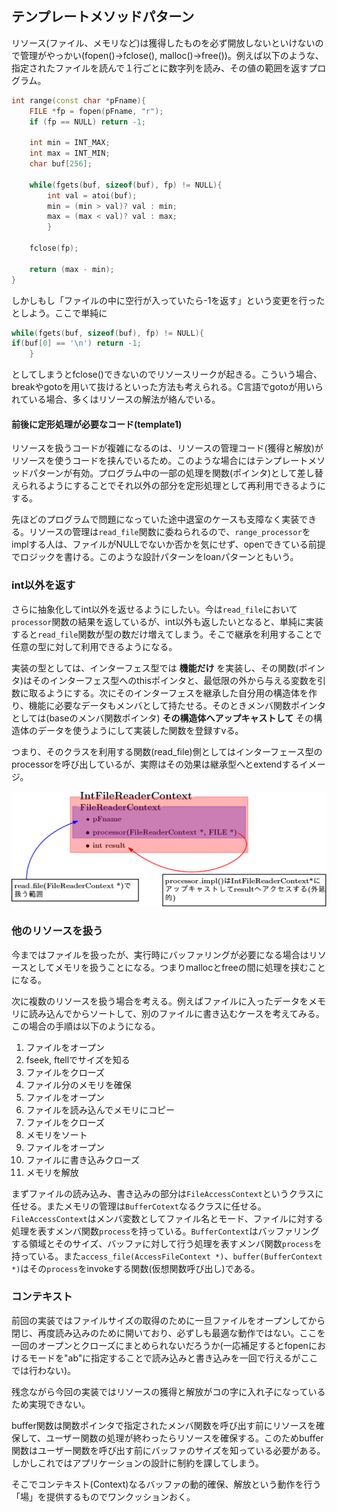 ## テンプレートメソッドパターン

リソース(ファイル、メモリなど)は獲得したものを必ず開放しないといけないので管理がやっかい(fopen()->fclose(), malloc()->free())。例えば以下のような、指定されたファイルを読んで１行ごとに数字列を読み、その値の範囲を返すプログラム。

```cpp
int range(const char *pFname){
    FILE *fp = fopen(pFname, "r");
    if (fp == NULL) return -1;
    
    int min = INT_MAX;
    int max = INT_MIN;
    char buf[256];
    
    while(fgets(buf, sizeof(buf), fp) != NULL){
        int val = atoi(buf);
        min = (min > val)? val : min;
        max = (max < val)? val : max;
        }
        
    fclose(fp);
    
    return (max - min);
}
```

しかしもし「ファイルの中に空行が入っていたら-1を返す」という変更を行ったとしよう。ここで単純に

```cpp
while(fgets(buf, sizeof(buf), fp) != NULL){
if(buf[0] == '\n') return -1;
    }
```

としてしまうとfclose()できないのでリソースリークが起きる。こういう場合、breakやgotoを用いて抜けるといった方法も考えられる。C言語でgotoが用いられている場合、多くはリソースの解法が絡んでいる。

#### 前後に定形処理が必要なコード(template1)

リソースを扱うコードが複雑になるのは、リソースの管理コード(獲得と解放)がリソースを使うコードを挟んでいるため。このような場合にはテンプレートメソッドパターンが有効。プログラム中の一部の処理を関数(ポインタ)として差し替えられるようにすることでそれ以外の部分を定形処理として再利用できるようにする。

先ほどのプログラムで問題になっていた途中退室のケースも支障なく実装できる。リソースの管理は`read_file`関数に委ねられるので、`range_processor`をimplする人は、ファイルがNULLでないか否かを気にせず、openできている前提でロジックを書ける。このような設計パターンをloanパターンともいう。

### int以外を返す

さらに抽象化してint以外を返せるようにしたい。今は`read_file`において`processor`関数の結果を返しているが、int以外も返したいとなると、単純に実装すると`read_file`関数が型の数だけ増えてしまう。そこで継承を利用することで任意の型に対して利用できるようになる。

実装の型としては、インターフェス型では **機能だけ** を実装し、その関数(ポインタ)はそのインターフェス型へのthisポインタと、最低限の外から与える変数を引数に取るようにする。次にそのインターフェスを継承した自分用の構造体を作り、機能に必要なデータもメンバとして持たせる。そのときメンバ関数ポインタとしては(baseのメンバ関数ポインタ) **その構造体へアップキャストして** その構造体のデータを使うようにして実装した関数を登録すvる。

つまり、そのクラスを利用する関数(read\_file)側としてはインターフェース型のprocessorを呼び出しているが、実際はその効果は継承型へとextendするイメージ。

![figure1](images/figure1.png)

### 他のリソースを扱う

今まではファイルを扱ったが、実行時にバッファリングが必要になる場合はリソースとしてメモリを扱うことになる。つまりmallocとfreeの間に処理を挟むことになる。

次に複数のリソースを扱う場合を考える。例えばファイルに入ったデータをメモリに読み込んでからソートして、別のファイルに書き込むケースを考えてみる。この場合の手順は以下のようになる。

1. ファイルをオープン
2. fseek, ftellでサイズを知る
3. ファイルをクローズ
4. ファイル分のメモリを確保
5. ファイルをオープン
6. ファイルを読み込んでメモリにコピー
7. ファイルをクローズ
8. メモリをソート
9. ファイルをオープン
10. ファイルに書き込みクローズ
11. メモリを解放

まずファイルの読み込み、書き込みの部分は`FileAccessContext`というクラスに任せる。またメモリの管理は`BufferCotext`なるクラスに任せる。
`FileAccessContext`はメンバ変数としてファイル名とモード、ファイルに対する処理を表すメンバ関数`process`を持っている。`BufferContext`はバッファリングする領域とそのサイズ、バッファに対して行う処理を表すメンバ関数`process`を持っている。また`access_file(AccessFileContext *)`、`buffer(BufferContext *)`はその`process`をinvokeする関数(仮想関数呼び出し)である。

### コンテキスト

前回の実装ではファイルサイズの取得のために一旦ファイルをオープンしてから閉じ、再度読み込みのために開いており、必ずしも最適な動作ではない。ここを一回のオープンとクローズにまとめられないだろうか(一応補足するとfopenにおけるモードを"ab"に指定することで読み込みと書き込みを一回で行えるがここでは行わない)。

残念ながら今回の実装ではリソースの獲得と解放がコの字に入れ子になっているため実現できない。

buffer関数は関数ポインタで指定されたメンバ関数を呼び出す前にリソースを確保して、ユーザー関数の処理が終わったらリソースを確保する。このためbuffer関数はユーザー関数を呼び出す前にバッファのサイズを知っている必要がある。しかしこれではアプリケーションの設計に制約を課してしまう。

そこでコンテキスト(Context)なるバッファの動的確保、解放という動作を行う「場」を提供するものでワンクッションおく。

